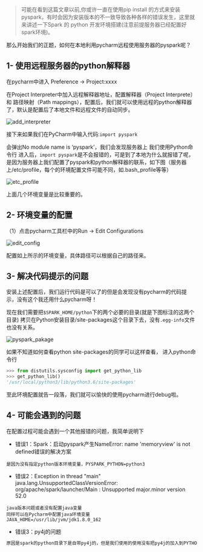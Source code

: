 > 可能在看到这篇文章以前,你或许一直在使用pip install 的方式来安装pyspark，有时会因为安装版本的不一致导致各种各样的错误发生，这里就来讲述一下Spark 的 python 开发环境搭建(注意前提服务器已经配置好spark环境)。

那么开始我们的正题，如何在本地利用pycharm远程使用服务器的pyspark呢？



## 1- 使用远程服务器的python解释器

在pycharm中进入 Preference -> Project:xxxx 

在Project Interpreter中加入远程解释器地址，配置解释器（Project Interprete）和 路径映射（Path mappings），配置后，我们就可以使用远程的python解释器了，默认是配置后了本地文件和远程文件的自动同步。

![add_interpreter](/Users/rottengeek/Desktop/rottengeek.github.io/img/config_env/config_pyspark/add_interpreter.png)

接下来如果我们在PyCharm中输入代码:`import pyspark`

会弹出No module name is ‘pyspark’，我们会发现服务器上 我们使用Python命令行 进入后，`import pyspark`是不会报错的，可是到了本地为什么就报错了呢，是因为服务器上我们配置了pyspark和python解释器的联系，如下图（服务器上/etc/profile，每个的环境配置文件可能不同，如.bash_profile等等）

![etc_profile](/Users/rottengeek/Desktop/rottengeek.github.io/img/config_env/config_pyspark/etc_profile.png)

上面几个环境变量是比较重要的。

## 2- 环境变量的配置

（1）点击pycharm工具栏中的Run -> Edit Configurations

![edit_config](/Users/rottengeek/Desktop/rottengeek.github.io/img/config_env/config_pyspark/edit_config.png)

配置如上所示的环境变量，具体路径可以根据自己的路径来。

## 3- 解决代码提示的问题

安装上述配置后，我们运行代码是可以了的但是会发现没有pycharm的代码提示，没有这个我还用什么pycharm呀！

现在我们需要把`$SPARK_HOME/python`下的两个必要的目录(就是下图标注的这两个目录) 拷贝在Python安装目录/site-packages这个目录下去，没有`.egg-info`文件也没有关系。

![pyspark_pakage](/Users/rottengeek/Desktop/rottengeek.github.io/img/config_env/config_pyspark/pyspark_pakage.png)

如果不知道如何查看python site-packages的同学可以这样查看， 进入python命令行

```python
>>> from distutils.sysconfig import get_python_lib
>>> get_python_lib()
'/usr/local/python3/lib/python3.6/site-packages'
```

至此环境配置就告一段落，我们就可以愉快的使用pycharm进行debug啦。



## 4- 可能会遇到的问题

在配置过程可能会遇到一个其他报错的问题，我简单说明下

- 错误1：Spark：启动pyspark产生NameError: name 'memoryview' is not defined错误的解决方案

```
是因为没有指定python版本环境变量，PYSPARK_PYTHON=python3
```

- 错误2：Exception in thread "main" java.lang.UnsupportedClassVersionError: org/apache/spark/launcher/Main : Unsupported major.minor version 52.0

```
java版本问题或者没有配置java变量
同样可以在Pycharm中配置java环境变量
JAVA_HOME=/usr/lib/jvm/jdk1.8.0_162
```

- 错误3：py4j的问题

```python
原因是spark的python目录下是自带py4j的，但是我们使用的使用没有把py4j的加入到PYTHONPATH中,当然也可以直接在远程服务器直接pip install py4j，因为本质而言py4j就是是一个用 Python 和 Java 编写的库。通过 Py4J，Python程序 能够动态访问Java虚拟机中的Java对象，Java程序也能够回调Python对象。因此使用自己的py4j个spark自带的py4j应该都是没有问题的。
```


